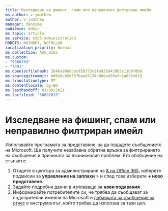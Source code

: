 ```yaml
---
title: Изследване на фишинг, спам или неправилно филтриран имейл
ms.author: v-jmathew
author: v-jmathew
manager: dansimp
audience: Admin
ms.topic: article
ms.service: o365-administration
ROBOTS: NOINDEX, NOFOLLOW
localization_priority: Normal
ms.collection: Adm_O365
ms.custom:
- "9000760"
- "7391"
ms.openlocfilehash: 2646a80ebcec959375c8fa938d420b5e11b0fdb8
ms.sourcegitcommit: bd6a9cb5d357baee5134c0dea430afc2a035c810
ms.translationtype: MT
ms.contentlocale: bg-BG
ms.lasthandoff: 03/09/2021
ms.locfileid: "50692833"
---
```

# <a name="investigate-phishing-spam-or-incorrectly-filtered-email"></a>Изследване на фишинг, спам или неправилно филтриран имейл

Използвайте програмата за представяне, за да подадете съобщението на Microsoft. Ще получите незабавна обратна връзка за филтрирането на съобщения и причината за възникналия проблем. Ето обобщение на стъпките:

1. Отидете в центъра за администриране на [& на Office 365](https://go.microsoft.com/fwlink/p/?linkid=2077143), изберете подмисии за **управление на заплахи**  >  и след това изберете **+ ново представяне**.
2. Задайте подробни данни в изплаващо за **нови подавания** .
3. Информирайте потребителите си, че трябва да съобщават за подозрителни имейли на Microsoft и [добавката за съобщение за отчет](https://go.microsoft.com/fwlink/?linkid=2092385) е инструментът, който трябва да използва за тази цел.

